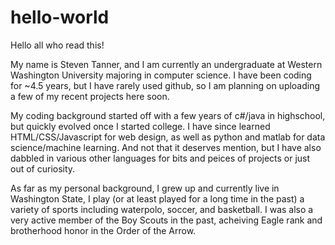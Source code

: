 # hello-world

Hello all who read this!

My name is Steven Tanner, and I am currently an undergraduate at Western Washington University majoring in computer science. I have been coding for ~4.5 years, but I have rarely used github, so I am planning on uploading a few of my recent projects here soon. 

My coding background started off with a few years of c#/java in highschool, but quickly evolved once I started college. I have since learned HTML/CSS/Javascript for web design, as well as python and matlab for data science/machine learning. And not that it deserves mention, but I have also dabbled in various other languages for bits and peices of projects or just out of curiosity.

As far as my personal background, I grew up and currently live in Washington State, I play (or at least played for a long time in the past) a variety of sports including waterpolo, soccer, and basketball. I was also a very active member of the Boy Scouts in the past, acheiving Eagle rank and brotherhood honor in the Order of the Arrow.  
